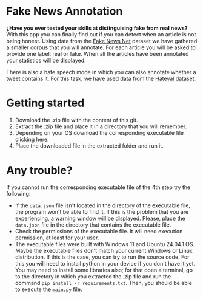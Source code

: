 # Fake News Annotation
**¿Have you ever tested your skills at distinguising fake from real news?** With this app you can finally find out if you can detect when an article is not being honest. Using data from the [Fake News Net](https://github.com/KaiDMML/FakeNewsNet) dataset we have gathered a smaller corpus that you will annotate. For each article you will be asked to provide one label: real or fake. When all the articles have been annotated your statistics will be displayed.

There is also a hate speech mode in which you can also annotate whether a tweet contains it. For this task, we have used data from the [Hateval dataset](https://www.aclweb.org/anthology/S19-2007/).

# Getting started
1. Download the .zip file with the content of this git.
2. Extract the .zip file and place it in a directory that you will remember.
3. Depending on your OS download the corresponding executable file [clicking here](https://drive.google.com/drive/folders/12KRRyW_CYjnMf9misZu4-H-zCUZE7Ysz?usp=sharing).
4. Place the downloaded file in the extracted folder and run it.

# Any trouble?
If you cannot run the corresponding executable file of the 4th step try the following:
- If the `data.json` file isn't located in the directory of the executable file, the program won't be able to find it. If this is the problem that you are experiencing, a warning window will be displayed. Please, place the `data.json` file in the directory that contains the executable file.
- Check the permissions of the executable file. It will need execution permission, at least for your user.
- The executable files were built with Windows 11 and Ubuntu 24.04.1 OS. Maybe the executable files don't match your current Windows or Linux distribution. If this is the case, you can try to run the source code. For this you will need to install python in your device if you don't have it yet. You may need to install some libraries also; for that open a terminal, go to the directory in which you extracted the .zip file and run the command `pip install -r requirements.txt`. Then, you should be able to execute the `main.py` file.
